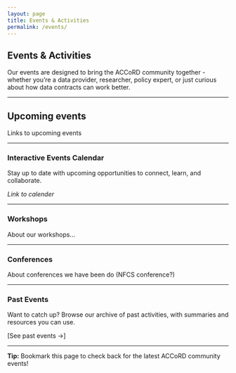 ```yaml
---
layout: page
title: Events & Activities
permalink: /events/
---
```


## Events & Activities

Our events are designed to bring the ACCoRD community together - whether you’re a data provider, researcher, policy expert, or just curious about how data contracts can work better.

---

## Upcoming events

Links to upcoming events

---

### Interactive Events Calendar

Stay up to date with upcoming opportunities to connect, learn, and collaborate.

_Link to calender_

---

### Workshops

About our workshops...

---

### Conferences

About conferences we have been do (NFCS conference?)

---

### Past Events

Want to catch up? Browse our archive of past activities, with summaries and resources you can use.

[See past events →]

---

**Tip:** Bookmark this page to check back for the latest ACCoRD community events!
